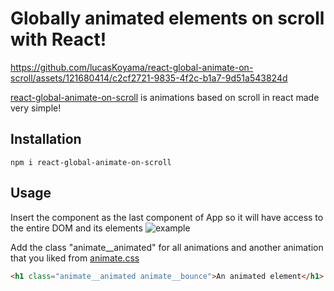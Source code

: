 # Globally animated elements on scroll with React!
https://github.com/lucasKoyama/react-global-animate-on-scroll/assets/121680414/c2cf2721-9835-4f2c-b1a7-9d51a543824d

[react-global-animate-on-scroll](https://www.npmjs.com/package/react-global-animate-on-scroll) is animations based on scroll in react made very simple!
## Installation
    npm i react-global-animate-on-scroll
## Usage
Insert the component as the last component of App so it will have access to the entire DOM and its elements
![example](https://github.com/lucasKoyama/react-global-animate-on-scroll/assets/121680414/543aef1b-75a0-4dba-a035-625f3a3ef26c)
  
Add the class "animate__animated" for all animations and another animation that you liked from [animate.css](https://animate.style/)
```html
<h1 class="animate__animated animate__bounce">An animated element</h1>
```
